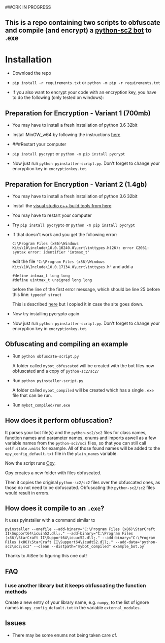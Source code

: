 #WORK IN PROGRESS

## This is a repo containing two scripts to obfuscate and compile (and encrypt) a [python-sc2 bot](https://github.com/Dentosal/python-sc2) to .exe

# Installation

- Download the repo
- `pip install -r requirements.txt` or `python -m pip -r requirements.txt`

- If you also want to encrypt your code with an encryption key, you have to do the following (only tested on windows):

## Preparation for Encryption - Variant 1 (700mb)

- You may have to install a fresh installation of python 3.6 32bit

- Install MinGW_w64 by following the instructions [here](https://wiki.python.org/moin/WindowsCompilers#GCC_-_MinGW-w64_.28x86.2C_x64.29)

- ###Restart your computer

- `pip install pycrypt` or `python -m pip install pycrypt`

- Now just run `python pyinstaller-script.py`. Don't forget to change your encryption key in `encryptionkey.txt`.


## Preparation for Encryption - Variant 2 (1.4gb)

- You may have to install a fresh installation of python 3.6 32bit

- Install the [visual studio c++ build tools from here](https://wiki.python.org/moin/WindowsCompilers#Microsoft_Visual_C.2B-.2B-_14.0_standalone:_Build_Tools_for_Visual_Studio_2017_.28x86.2C_x64.2C_ARM.2C_ARM64.29)

- You may have to restart your computer

- Try `pip install pycrypto` or `python -m pip install pycrypt`

- If that doesn't work and you get the following error:
    
    ```C:\Program Files (x86)\Windows Kits\10\include\10.0.10240.0\ucrt\inttypes.h(26): error C2061: syntax error: identifier 'intmax_t'```

    edit the file `"C:\Program Files (x86)\Windows Kits\10\Include\10.0.17134.0\ucrt\inttypes.h"` and add a 
    ```
    #define intmax_t long long
    #define uintmax_t unsigned long long
    ```
    before the line of the first error message, which should be line 25 before this line: `typedef struct`
    
    This is described [here](http://www.xavierdupre.fr/app/pymyinstall/helpsphinx/blog/2017/2017-01-03_pycrypto.html) but I copied it in case the site goes down.

- Now try installing pycrypto again

- Now just run `python pyinstaller-script.py`. Don't forget to change your encryption key in `encryptionkey.txt`.

## Obfuscating and compiling an example
- Run `python obfuscate-script.py`

    A folder called `mybot_obfuscated` will be created with the bot files now obfuscated and a copy of `python-sc2/sc2/`
- Run `python pyinstaller-script.py`

    A folder called `mybot_compiled` will be created which has a single `.exe` file that can be run.

- Run `mybot_compiled/run.exe`

## How does it perform obfuscation?

It parses your bot file(s) and the `python-sc2/sc2` files for class names, function names and parameter names, enums and imports aswell as a few variable names from the `python-sc2/sc2` files, so that you can still call `self.state.units` for example. All of those found names will be added to the `opy_config_default.txt` file in the `plain_names` variable.

Now the script runs [Opy](https://github.com/QQuick/Opy).

Opy creates a new folder with files obfuscated.

Then it copies the original `python-sc2/sc2` files over the obfuscated ones, as those do not need to be obfuscated. Obfuscating the `python-sc2/sc2` files would result in errors.

## How does it compile to an `.exe`?

It uses pyinstaller with a command similar to

`pyinstaller --onefile --add-binary="C:\Program Files (x86)\StarCraft II\Support64\icuin52.dll;." --add-binary="C:\Program Files (x86)\StarCraft II\Support64\icuuc52.dll;." --add-binary="C:\Program Files (x86)\StarCraft II\Support64\icudt52.dll;." --add-data="python-sc2\sc2;sc2" --clean --distpath="mybot_compiled" example_bot.py`

Thanks to AiSee to figuring this one out!

## FAQ

### I use another library but it keeps obfuscating the function methods

Create a new entry of your library name, e.g. `numpy`, to the list of ignore names in `opy_config_default.txt` in the variable `external_modules`. 

## Issues

- There may be some enums not being taken care of.